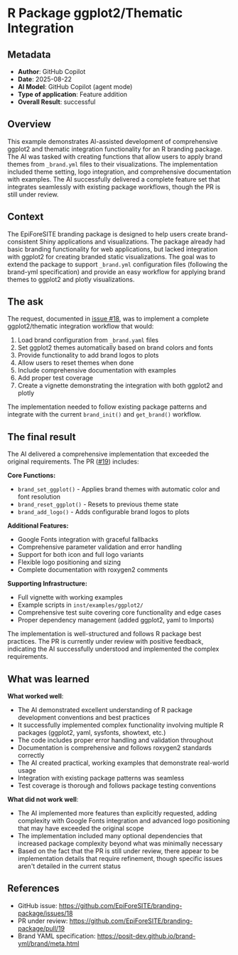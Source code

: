 # R Package ggplot2/Thematic Integration

## Metadata

- **Author**: GitHub Copilot
- **Date**: 2025-08-22
- **AI Model**: GitHub Copilot (agent mode)
- **Type of application**: Feature addition
- **Overall Result**: successful

## Overview

This example demonstrates AI-assisted development of comprehensive ggplot2 and thematic integration functionality for an R branding package. The AI was tasked with creating functions that allow users to apply brand themes from `_brand.yml` files to their visualizations. The implementation included theme setting, logo integration, and comprehensive documentation with examples. The AI successfully delivered a complete feature set that integrates seamlessly with existing package workflows, though the PR is still under review.

## Context

The EpiForeSITE branding package is designed to help users create brand-consistent Shiny applications and visualizations. The package already had basic branding functionality for web applications, but lacked integration with ggplot2 for creating branded static visualizations. The goal was to extend the package to support `_brand.yml` configuration files (following the brand-yml specification) and provide an easy workflow for applying brand themes to ggplot2 and plotly visualizations.

## The ask

The request, documented in [issue #18](https://github.com/EpiForeSITE/branding-package/issues/18), was to implement a complete ggplot2/thematic integration workflow that would:

1. Load brand configuration from `_brand.yaml` files
2. Set ggplot2 themes automatically based on brand colors and fonts
3. Provide functionality to add brand logos to plots
4. Allow users to reset themes when done
5. Include comprehensive documentation with examples
6. Add proper test coverage
7. Create a vignette demonstrating the integration with both ggplot2 and plotly

The implementation needed to follow existing package patterns and integrate with the current `brand_init()` and `get_brand()` workflow.

## The final result

The AI delivered a comprehensive implementation that exceeded the original requirements. The PR ([#19](https://github.com/EpiForeSITE/branding-package/pull/19)) includes:

**Core Functions:**
- `brand_set_ggplot()` - Applies brand themes with automatic color and font resolution
- `brand_reset_ggplot()` - Resets to previous theme state
- `brand_add_logo()` - Adds configurable brand logos to plots

**Additional Features:**
- Google Fonts integration with graceful fallbacks
- Comprehensive parameter validation and error handling
- Support for both icon and full logo variants
- Flexible logo positioning and sizing
- Complete documentation with roxygen2 comments

**Supporting Infrastructure:**
- Full vignette with working examples
- Example scripts in `inst/examples/ggplot2/`
- Comprehensive test suite covering core functionality and edge cases
- Proper dependency management (added ggplot2, yaml to Imports)

The implementation is well-structured and follows R package best practices. The PR is currently under review with positive feedback, indicating the AI successfully understood and implemented the complex requirements.

## What was learned

**What worked well**: 
- The AI demonstrated excellent understanding of R package development conventions and best practices
- It successfully implemented complex functionality involving multiple R packages (ggplot2, yaml, sysfonts, showtext, etc.)
- The code includes proper error handling and validation throughout
- Documentation is comprehensive and follows roxygen2 standards correctly
- The AI created practical, working examples that demonstrate real-world usage
- Integration with existing package patterns was seamless
- Test coverage is thorough and follows package testing conventions

**What did not work well**: 
- The AI implemented more features than explicitly requested, adding complexity with Google Fonts integration and advanced logo positioning that may have exceeded the original scope
- The implementation included many optional dependencies that increased package complexity beyond what was minimally necessary
- Based on the fact that the PR is still under review, there appear to be implementation details that require refinement, though specific issues aren't detailed in the current status

## References

- GitHub issue: <https://github.com/EpiForeSITE/branding-package/issues/18>
- PR under review: <https://github.com/EpiForeSITE/branding-package/pull/19>
- Brand YAML specification: <https://posit-dev.github.io/brand-yml/brand/meta.html>